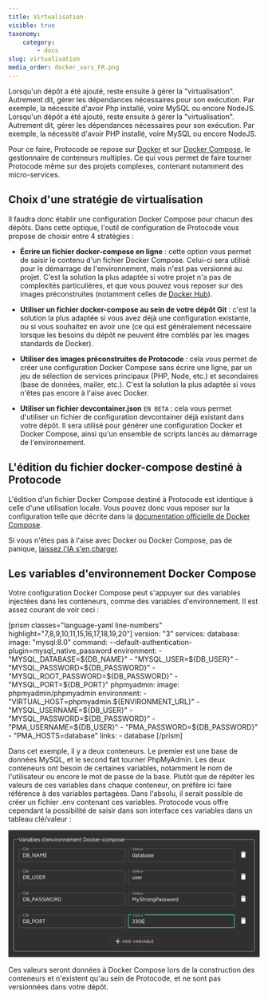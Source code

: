 ```yaml
---
title: Virtualisation
visible: true
taxonomy:
    category:
        - docs
slug: virtualisation
media_order: docker_vars_FR.png
---
```


Lorsqu'un dépôt a été ajouté, reste ensuite à gérer la "virtualisation". Autrement dit, gérer les dépendances nécessaires pour son exécution. Par exemple, la nécessité d'avoir Php installé, voire MySQL ou encore NodeJS.
Lorsqu'un dépôt a été ajouté, reste ensuite à gérer la "virtualisation". Autrement dit, gérer les dépendances nécessaires pour son exécution. Par exemple, la nécessité d'avoir PHP installé, voire MySQL ou encore NodeJS.

Pour ce faire, Protocode se repose sur [Docker](https://www.docker.com/) et sur [Docker Compose](https://docs.docker.com/compose/), le gestionnaire de conteneurs multiples. Ce qui vous permet de faire tourner Protocode même sur des projets complexes, contenant notamment des micro-services.

## Choix d'une stratégie de virtualisation

Il faudra donc établir une configuration Docker Compose pour chacun des dépôts. Dans cette optique, l'outil de configuration de Protocode vous propose de choisir entre 4 stratégies :

* **Écrire un fichier docker-compose en ligne** : cette option vous permet de saisir le contenu d'un fichier Docker Compose. Celui-ci sera utilisé pour le démarrage de l'environnement, mais n'est pas versionné au projet. C'est la solution la plus adaptée si votre projet n'a pas de complexités particulières, et que vous pouvez vous reposer sur des images préconstruites (notamment celles de [Docker Hub](https://hub.docker.com/)).

* **Utiliser un fichier docker-compose au sein de votre dépôt Git** : c'est la solution la plus adaptée si vous avez déjà une configuration existante, ou si vous souhaitez en avoir une (ce qui est généralement nécessaire lorsque les besoins du dépôt ne peuvent être comblés par les images standards de Docker).

* **Utiliser des images préconstruites de Protocode** : cela vous permet de créer une configuration Docker Compose sans écrire une ligne, par un jeu de sélection de services principaux (PHP, Node, etc.) et secondaires (base de données, mailer, etc.). C'est la solution la plus adaptée si vous n'êtes pas encore à l'aise avec Docker.

* **Utiliser un fichier devcontainer.json** `EN BETA` : cela vous permet d'utiliser un fichier de configuration devcontainer déjà existant dans votre dépôt. Il sera utilisé pour générer une configuration Docker et Docker Compose, ainsi qu'un ensemble de scripts lancés au démarrage de l'environnement.

## L'édition du fichier docker-compose destiné à Protocode

L'édition d'un fichier Docker Compose destiné à Protocode est identique à celle d'une utilisation locale. Vous pouvez donc vous reposer sur la configuration telle que décrite dans la [documentation officielle de Docker Compose](https://docs.docker.com/compose/).

Si vous n'êtes pas à l'aise avec Docker ou Docker Compose, pas de panique, [laissez l'IA s'en charger](/configurer-son-projet/configuration-par-ia).

## Les variables d'environnement Docker Compose

Votre configuration Docker Compose peut s'appuyer sur des variables injectées dans les conteneurs, comme des variables d'environnement. Il est assez courant de voir ceci :

[prism classes="language-yaml line-numbers" highlight="7,8,9,10,11,15,16,17,18,19,20"]
version: "3"
services:
    database:
        image: "mysql:8.0"
        command: --default-authentication-plugin=mysql_native_password
        environment:
            - "MYSQL_DATABASE=${DB_NAME}"
            - "MYSQL_USER=${DB_USER}"
            - "MYSQL_PASSWORD=${DB_PASSWORD}"
            - "MYSQL_ROOT_PASSWORD=${DB_PASSWORD}"
            - "MYSQL_PORT=${DB_PORT}"
    phpmyadmin:
        image: phpmyadmin/phpmyadmin
        environment:
            - "VIRTUAL_HOST=phpmyadmin.${ENVIRONMENT_URL}"
            - "MYSQL_USERNAME=${DB_USER}"
            - "MYSQL_PASSWORD=${DB_PASSWORD}"
            - "PMA_USERNAME=${DB_USER}"
            - "PMA_PASSWORD=${DB_PASSWORD}"
            - "PMA_HOSTS=database"
        links:
            - database
[/prism]

Dans cet exemple, il y a deux conteneurs. Le premier est une base de données MySQL, et le second fait tourner PhpMyAdmin. Les deux conteneurs ont besoin de certaines variables, notamment le nom de l'utilisateur ou encore le mot de passe de la base. Plutôt que de répéter les valeurs de ces variables dans chaque conteneur, on préfère ici faire référence à des variables partagées. Dans l'absolu, il serait possible de créer un fichier .env contenant ces variables. Protocode vous offre cependant la possibilité de saisir dans son interface ces variables dans un tableau clé/valeur :

![docker_vars_FR](docker_vars_FR.png?style=max-width:35rem;)

Ces valeurs seront données à Docker Compose lors de la construction des conteneurs et n'existent qu'au sein de Protocode, et ne sont pas versionnées dans votre dépôt.